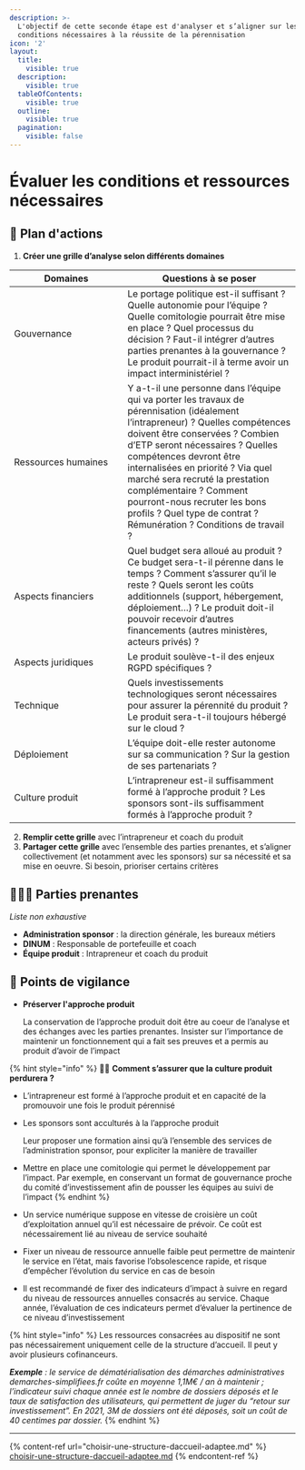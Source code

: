 ```yaml
---
description: >-
  L'objectif de cette seconde étape est d'analyser et s’aligner sur les
  conditions nécessaires à la réussite de la pérennisation
icon: '2'
layout:
  title:
    visible: true
  description:
    visible: true
  tableOfContents:
    visible: true
  outline:
    visible: true
  pagination:
    visible: false
---
```


# Évaluer les conditions et ressources nécessaires

## 🚀 Plan d'actions <a href="#plan-dactions" id="plan-dactions"></a>

1. **Créer une grille d’analyse selon différents domaines**

<table><thead><tr><th width="184">Domaines</th><th>Questions à se poser</th></tr></thead><tbody><tr><td>Gouvernance</td><td>Le portage politique est-il suffisant ? Quelle autonomie pour l’équipe ? Quelle comitologie pourrait être mise en place ? Quel processus du décision ? Faut-il intégrer d’autres parties prenantes à la gouvernance ? Le produit pourrait-il à terme avoir un impact interministériel ?</td></tr><tr><td>Ressources humaines</td><td>Y a-t-il une personne dans l’équipe qui va porter les travaux de pérennisation (idéalement l’intrapreneur) ? Quelles compétences doivent être conservées ? Combien d’ETP seront nécessaires ? Quelles compétences devront être internalisées en priorité ? Via quel marché sera recruté la prestation complémentaire ? Comment pourront-nous recruter les bons profils ? Quel type de contrat ? Rémunération ? Conditions de travail ?</td></tr><tr><td>Aspects financiers</td><td>Quel budget sera alloué au produit ? Ce budget sera-t-il pérenne dans le temps ? Comment s’assurer qu’il le reste ? Quels seront les coûts additionnels (support, hébergement, déploiement…) ? Le produit doit-il pouvoir recevoir d’autres financements (autres ministères, acteurs privés) ?</td></tr><tr><td>Aspects juridiques</td><td>Le produit soulève-t-il des enjeux RGPD spécifiques ?</td></tr><tr><td>Technique</td><td>Quels investissements technologiques seront nécessaires pour assurer la pérennité du produit ? Le produit sera-t-il toujours hébergé sur le cloud ?</td></tr><tr><td>Déploiement</td><td>L’équipe doit-elle rester autonome sur sa communication ? Sur la gestion de ses partenariats ?</td></tr><tr><td>Culture produit</td><td>L’intrapreneur est-il suffisamment formé à l’approche produit ? Les sponsors sont-ils suffisamment formés à l’approche produit ?</td></tr></tbody></table>

2. **Remplir cette grille** avec l’intrapreneur et coach du produit
3. **Partager cette grille** avec l’ensemble des parties prenantes, et s’aligner collectivement (et notamment avec les sponsors) sur sa nécessité et sa mise en oeuvre. Si besoin, prioriser certains critères

## 🧑‍🤝‍🧑 Parties prenantes <a href="#parties-prenantes" id="parties-prenantes"></a>

_Liste non exhaustive_

* **Administration sponsor** : la direction générale, les bureaux métiers
* **DINUM** : Responsable de portefeuille et coach
* **Équipe produit** : Intrapreneur et coach du produit

## 🧐 Points de vigilance <a href="#points-de-vigilance" id="points-de-vigilance"></a>

*   **Préserver l'approche produit**

    La conservation de l’approche produit doit être au coeur de l’analyse et des échanges avec les parties prenantes. Insister sur l’importance de maintenir un fonctionnement qui a fait ses preuves et a permis au produit d’avoir de l’impact

{% hint style="info" %}
🤝🏻 **Comment s’assurer que la culture produit perdurera ?**

* L’intrapreneur est formé à l’approche produit et en capacité de la promouvoir une fois le produit pérennisé
*   Les sponsors sont acculturés à la l’approche produit

    Leur proposer une formation ainsi qu’à l’ensemble des services de l’administration sponsor, pour expliciter la manière de travailler
* Mettre en place une comitologie qui permet le développement par l’impact. Par exemple, en conservant un format de gouvernance proche du comité d’investissement afin de pousser les équipes au suivi de l’impact
{% endhint %}

* Un service numérique suppose en vitesse de croisière un coût d’exploitation annuel qu’il est nécessaire de prévoir. Ce coût est nécessairement lié au niveau de service souhaité
* Fixer un niveau de ressource annuelle faible peut permettre de maintenir le service en l’état, mais favorise l’obsolescence rapide, et risque d’empêcher l’évolution du service en cas de besoin
* Il est recommandé de fixer des indicateurs d’impact à suivre en regard du niveau de ressources annuelles consacrés au service. Chaque année, l’évaluation de ces indicateurs permet d’évaluer la pertinence de ce niveau d’investissement

{% hint style="info" %}
Les ressources consacrées au dispositif ne sont pas nécessairement uniquement celle de la structure d’accueil. Il peut y avoir plusieurs cofinanceurs.

_**Exemple** : le service de dématérialisation des démarches administratives demarches-simplifiees.fr coûte en moyenne 1,1M€ / an à maintenir ; l’indicateur suivi chaque année est le nombre de dossiers déposés et le taux de satisfaction des utilisateurs, qui permettent de juger du “retour sur investissement”. En 2021, 3M de dossiers ont été déposés, soit un coût de 40 centimes par dossier._
{% endhint %}

***

{% content-ref url="choisir-une-structure-daccueil-adaptee.md" %}
[choisir-une-structure-daccueil-adaptee.md](choisir-une-structure-daccueil-adaptee.md)
{% endcontent-ref %}
